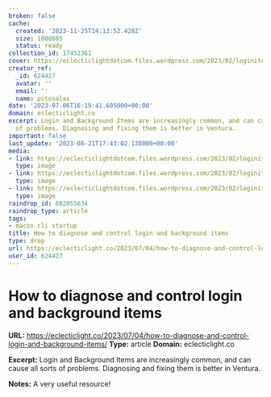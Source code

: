 ```yaml
---
broken: false
cache:
  created: '2023-11-25T14:13:52.428Z'
  size: 1088605
  status: ready
collection_id: 17452361
cover: https://eclecticlightdotcom.files.wordpress.com/2023/02/loginitems1.jpg
creator_ref:
  _id: 624427
  avatar: ''
  email: ''
  name: pitosalas
date: '2023-07-06T16:19:41.605000+00:00'
domain: eclecticlight.co
excerpt: Login and Background Items are increasingly common, and can cause all sorts
  of problems. Diagnosing and fixing them is better in Ventura.
important: false
last_update: '2023-08-21T17:43:02.138000+00:00'
media:
- link: https://eclecticlightdotcom.files.wordpress.com/2023/02/loginitems1.jpg
  type: image
- link: https://eclecticlightdotcom.files.wordpress.com/2023/02/loginitems2.jpg
  type: image
- link: https://eclecticlightdotcom.files.wordpress.com/2023/02/loginitems3.jpg
  type: image
raindrop_id: 602055634
raindrop_type: article
tags:
- macos cli startup
title: How to diagnose and control login and background items
type: drop
url: https://eclecticlight.co/2023/07/04/how-to-diagnose-and-control-login-and-background-items/
user_id: 624427
---
```


# How to diagnose and control login and background items

**URL:** https://eclecticlight.co/2023/07/04/how-to-diagnose-and-control-login-and-background-items/
**Type:** article
**Domain:** eclecticlight.co

**Excerpt:** Login and Background Items are increasingly common, and can cause all sorts of problems. Diagnosing and fixing them is better in Ventura.

**Notes:**
A very useful resource!
